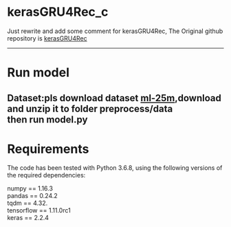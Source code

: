 # kerasGRU4Rec_c

Just rewrite and add some comment for kerasGRU4Rec, The Original github repository is [kerasGRU4Rec](https://github.com/pcerdam/KerasGRU4Rec)

---
# Run model
Dataset:pls download dataset [ml-25m](http://grouplens.org/datasets/),download and unzip it to folder preprocess/data<br>
then run model.py<br>
---
# Requirements
The code has been tested with Python 3.6.8, using the following versions of the required dependencies:<br>

numpy == 1.16.3 <br>
pandas == 0.24.2<br>
tqdm == 4.32.<br>
tensorflow == 1.11.0rc1<br>
keras == 2.2.4<br>
